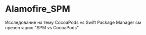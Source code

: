 # Alamofire_SPM

Исследование на тему CocoaPods vs Swift Package Manager см презентацию "SPM vs CocoaPods" 
